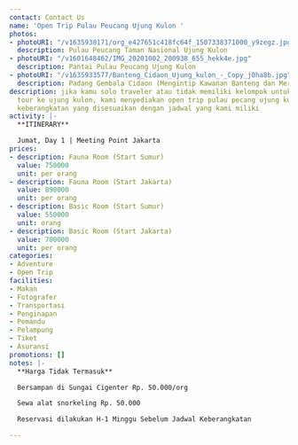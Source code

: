 ```yaml
---
contact: Contact Us
name: 'Open Trip Pulau Peucang Ujung Kulon '
photos:
- photoURI: "/v1635938171/org_e427651c418fc64f_1507338371000_y9zegz.jpg"
  description: Pulau Peucang Taman Nasional Ujung Kulon
- photoURI: "/v1601648462/IMG_20201002_200938_655_hekk4e.jpg"
  description: Pantai Pulau Peucang Ujung Kulon
- photoURI: "/v1635933577/Banteng_Cidaon_Ujung_kulon_-_Copy_j0ha8b.jpg"
  description: Padang Gembala Cidaon (Mengintip Kawanan Banteng dan Merak Liar)
description: jika kamu solo traveler atau tidak memiliki kelompok untuk melakukan
  tour ke ujung kulon, kami menyediakan open trip pulau pecang ujung kulon dengan
  keberangkatan yang disesuaikan dengan jadwal yang kami miliki
activity: |-
  **ITINERARY**

  Jumat, Day 1 | Meeting Point Jakarta
prices:
- description: Fauna Room (Start Sumur)
  value: 750000
  unit: per orang
- description: Fauna Room (Start Jakarta)
  value: 890000
  unit: per orang
- description: Basic Room (Start Sumur)
  value: 550000
  unit: orang
- description: Basic Room (Start Jakarta)
  value: 700000
  unit: per orang
categories:
- Adventure
- Open Trip
facilities:
- Makan
- Fotografer
- Transportasi
- Penginapan
- Pemandu
- Pelampung
- Tiket
- Asuransi
promotions: []
notes: |-
  **Harga Tidak Termasuk**

  Bersampan di Sungai Cigenter Rp. 50.000/org

  Sewa alat snorkeling Rp. 50.000

  Reservasi dilakukan H-1 Minggu Sebelum Jadwal Keberangkatan

---
```

